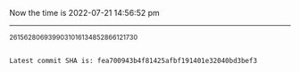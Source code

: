 Now the time is 2022-07-21 14:56:52 pm

---

<small>2615628069399031016134852866121730</small>

```txt

Latest commit SHA is: fea700943b4f81425afbf191401e32040bd3bef3
```
